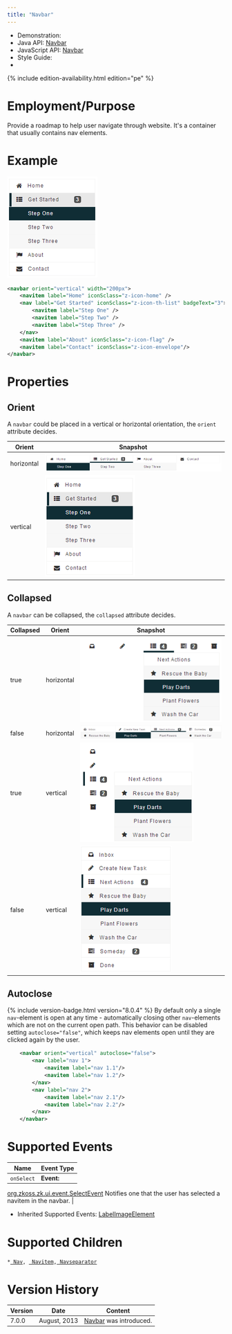 ```yaml
---
title: "Navbar"
---
```



- Demonstration:
- Java API:
  [Navbar](http://www.zkoss.org/javadoc/latest/zk/org/zkoss/zkmax/zul/Navbar.html)
- JavaScript API:
  [Navbar](http://www.zkoss.org/javadoc/latest/jsdoc/zkmax/nav/Navbar.html)
- Style Guide:
- <!--REQUIRED ZK EDITION: PE -->
{% include edition-availability.html edition="pe" %}

# Employment/Purpose

Provide a roadmap to help user navigate through website. It's a
container that usually contains nav elements.

# Example

![](/zk_component_ref/images/ZKComRef_Nav.png)

```xml
<navbar orient="vertical" width="200px">
    <navitem label="Home" iconSclass="z-icon-home" />
    <nav label="Get Started" iconSclass="z-icon-th-list" badgeText="3">
        <navitem label="Step One" />
        <navitem label="Step Two" />
        <navitem label="Step Three" />
    </nav>
    <navitem label="About" iconSclass="z-icon-flag" />
    <navitem label="Contact" iconSclass="z-icon-envelope"/>
</navbar>
```

# Properties

## Orient

A `navbar` could be placed in a vertical or horizontal orientation, the
`orient` attribute decides.

| Orient | Snapshot |
|---|---|
| horizontal | ![](/zk_component_ref/images/ZKComRef_Nav_hor.png) |
| vertical | ![](/zk_component_ref/images/ZKComRef_Nav.png) |

## Collapsed

A `navbar` can be collapsed, the `collapsed` attribute decides.

| Collapsed | Orient | Snapshot |
|---|---|---|
| true | horizontal | ![](/zk_component_ref/images/ZKComRef_Nav_Hor_Cld.png) |
| false | horizontal | ![](/zk_component_ref/images/ZKComRef_Nav_Hor_No.png) |
| true | vertical | ![](/zk_component_ref/images/ZKComRef_Nav_Ver_Cld.png) |
| false | vertical | ![](/zk_component_ref/images/ZKComRef_Nav_Ver_No.png) |

## Autoclose

{% include version-badge.html version="8.0.4" %} By default only a single
`nav`-element is open at any time - automatically closing other
`nav`-elements which are not on the current open path. This behavior can
be disabled setting `autoclose="false"`, which keeps nav elements open
until they are clicked again by the user.

```xml
    <navbar orient="vertical" autoclose="false">
        <nav label="nav 1">
            <navitem label="nav 1.1"/>
            <navitem label="nav 1.2"/>
        </nav>
        <nav label="nav 2">
            <navitem label="nav 2.1"/>
            <navitem label="nav 2.2"/>
        </nav>
    </navbar>
```

# Supported Events

| Name | Event Type |
|---|---|
| `onSelect` | **Event:**
[org.zkoss.zk.ui.event.SelectEvent](https://www.zkoss.org/javadoc/latest/zk/org/zkoss/zk/ui/event/SelectEvent.html) Notifies one that
the user has selected a navitem in the navbar. |

- Inherited Supported Events: [ LabelImageElement]({{site.baseurl}}/zk_component_ref/labelimageelement#Supported_Events)

# Supported Children

`*`[` Nav`]({{site.baseurl}}/zk_component_ref/nav)`, `[` Navitem`]({{site.baseurl}}/zk_component_ref/navitem)`,`[` Navseparator`]({{site.baseurl}}/zk_component_ref/navseparator)



# Version History



| Version | Date         | Content                                                                                          |
|---------|--------------|--------------------------------------------------------------------------------------------------|
| 7.0.0   | August, 2013 | [Navbar](http://www.zkoss.org/javadoc/latest/zk/org/zkoss/zkmax/zul/Navbar.html) was introduced. |


